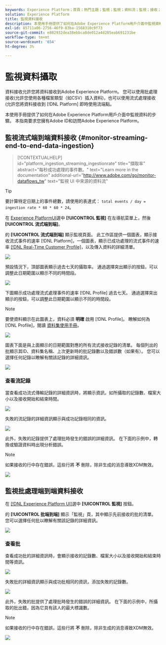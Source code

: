 ```yaml
---
keywords: Experience Platform；首頁；熱門主題；監視；監視；資料流；監視；接收；資料接收；資料接收；查看記錄；查看批；
solution: Experience Platform
title: 監視資料接收
description: 本使用手冊提供了如何在Adobe Experience Platform用戶介面中監視資料的步驟。 本指南要求您擁有Adobe ID和訪問Adobe Experience Platform。
exl-id: 85711a06-2756-46f9-83ba-1568310c9f73
source-git-commit: e802932dea38ebbca8de012a4d285eab691231be
workflow-type: tm+mt
source-wordcount: '654'
ht-degree: 3%

---
```


# 監視資料攝取

資料接收允許您將資料接收到Adobe Experience Platform。 您可以使用批處理接收(允許您使用各種檔案類型（如CSV）插入資料)，也可以使用流式處理接收(允許您將資料接收到 [!DNL Platform] 即時使用流端點。

本使用手冊提供了如何在Adobe Experience Platform用戶介面中監視資料的步驟。 本指南要求您擁有Adobe ID和訪問Adobe Experience Platform。

## 監視流式端到端資料接收 {#monitor-streaming-end-to-end-data-ingestion}

>[!CONTEXTUALHELP]
>id="platform_ingestion_streaming_ingestionrate"
>title="擷取率"
>abstract="每秒成功處理的事件數。"
>text="Learn more in the documentation"
>additional-url="http://www.adobe.com/go/monitor-dataflows_tw" text="監視 UI 中來源的資料流"

>[!TIP]
>
>要計算特定日期上的事件總數，請使用的表達式： `total events / day = ingestion rate * 60 * 60 * 24`。

在 [Experience PlatformUI](https://platform.adobe.com)選中 **[!UICONTROL 監視]** 在左導航菜單上，然後 **[!UICONTROL 流式端到端]**。

的 **[!UICONTROL 流式端到端]** 顯示監視頁面。 此工作區提供一個圖表，顯示接收流式事件的速率 [!DNL Platform]，一個圖表，顯示已成功處理的流式事件的速率 [[!DNL Real-Time Customer Profile]](../../profile/home.md)，以及傳入資料的詳細清單。

![](../images/quality/monitor-data-flows/list-streams.png)

預設情況下，頂部圖表顯示過去七天的攝取率。 通過選擇突出顯示的按鈕，可以調整此日期範圍以顯示不同的時間段。

![](../images/quality/monitor-data-flows/events-received.png)

下圖顯示成功處理流式處理事件的速率 [!DNL Profile] 過去七天。 通過選擇突出顯示的按鈕，可以調整此日期範圍以顯示不同的時間段。

>[!NOTE]
>
>要使資料顯示在此圖表上，資料必須 **明確** 啟用 [!DNL Profile]。 瞭解如何為 [!DNL Profile]，閱讀 [資料集使用手冊](../../catalog/datasets/user-guide.md#enable-a-dataset-for-real-time-customer-profile)。

![](../images/quality/monitor-data-flows/ingested-by-profile.png)

圖表下面是與上面顯示的日期範圍對應的所有流式接收記錄的清單。 每個列出的批顯示其ID、資料集名稱、上次更新時的批記錄數以及錯誤數（如果有）。 您可以選擇任何記錄以瞭解有關該記錄的詳細資訊。

![](../images/quality/monitor-data-flows/streams.png)

### 查看流記錄

當查看成功流式傳輸記錄的詳細資訊時，將顯示資訊，如所攝取的記錄數、檔案大小以及接收開始和結束時間。

![](../images/quality/monitor-data-flows/successful-streaming.png)

失敗的流記錄的詳細資訊顯示與成功記錄相同的資訊。

![](../images/quality/monitor-data-flows/failed-batch.png)

此外，失敗的記錄提供了處理批時發生的錯誤的詳細資訊。 在下面的示例中，轉換或驗證資料時出現分析錯誤。

>[!NOTE]
>
>如果接收的行中存在錯誤，這些行將 **不** 刪除，除非生成的消息導致XDM無效。

![](../images/quality/monitor-data-flows/failed-batch-error.png)

## 監視批處理端到端資料接收

在 [[!DNL Experience Platform UI]](https://platform.adobe.com)選中 **[!UICONTROL 監視]** 按鈕。

的 **[!UICONTROL 批端到端]** 顯示「監視」頁，其中顯示先前接收的批的清單。 您可以選擇任何批以瞭解有關該記錄的詳細資訊。

![](../images/quality/monitor-data-flows/batch-monitoring.png)

### 查看批

查看成功批的詳細資訊時，會顯示接收的記錄數、檔案大小以及接收開始和結束時間等資訊。

![](../images/quality/monitor-data-flows/successful-batch.png)

失敗批的詳細資訊顯示與成功批相同的資訊，添加失敗的記錄數。

![](../images/quality/monitor-data-flows/failed-batch.png)

此外，失敗的批提供了處理批時發生的錯誤的詳細資訊。 在下面的示例中，所攝取的批出錯，因為它具有該人的最大標識數。

>[!NOTE]
>
>如果接收的行中存在錯誤，這些行將 **不** 刪除，除非生成的消息導致XDM無效。

![](../images/quality/monitor-data-flows/failed-streaming-error.png)
